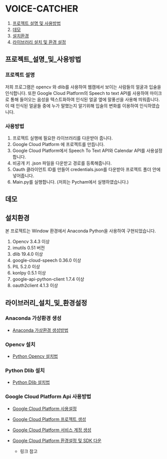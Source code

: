 # VOICE-CATCHER

1. [프로젝트 설명 및 사용방법](#프로젝트_설명_및_사용방법)
2. [데모](#데모)
3. [설치환경](#설치환경)
4. [라이브러리 설치 및 환경 설정](#라이브러리_설치_및_환경설정)


## 프로젝트_설명_및_사용방법
### 프로젝트 설명
저희 프로그램은 opencv 와 dlib를 사용하여 웹캠에서 보이는 사람들의 얼굴과 입술을 인식합니다. 또한 Google Cloud Platform의 Speech to text API를 사용하여 마이크로 통해 들어오는 음성을 텍스트화하여 인식된 얼굴 옆에 말풍선을 사용해 띄워줍니다. 이 때 인식된 얼굴들 중에 누가 말했는지 알기위해 입술의 변화를 이용하여 인식하였습니다. 

### 사용방법
1. 프로젝트 실행에 필요한 라이브러리를 다운받아 줍니다.
2. Google Cloud Platform 에 프로젝트를 만듭니다.
3. Google Cloud Platform에서 Speech To Text API와 Calendar API를 사용설정합니다.
4. 비공개 키 .json 파일을 다운받고 경로를 등록해줍니다.
5. Oauth 클라이언트 ID를 만들어 credentials.json를 다운받아 프로젝트 폴더 안에 넣어줍니다.
6. Main.py를 실행합니다. (저희는 Pycham에서 실행하였습니다.)

## 데모


## 설치환경
본 프로젝트는 Window 환경에서 Anaconda Python을 사용하여 구현되었습니다.

1. Opencv 3.4.3 이상
2. imutils 0.51 버전
3. dlib 19.4.0 이상
4. google-cloud-speech 0.36.0 이상
5. PIL 5.2.0 이상
6. konlpy 0.5.1 이상
7. google-api-python-client 1.7.4 이상
8. oauth2client 4.1.3 이상

## 라이브러리_설치_및_환경설정
### Anaconda 가상환경 생성
 * [Anaconda 가상환경 생성방법](http://circlestate.tistory.com/3)

### Opencv 설치
 * [Python Opencv 설치법](http://circlestate.tistory.com/4)

### Python Dlib 설치
 * [Python Dlib 설치법](http://circlestate.tistory.com/6)

### Google Cloud Platform Api 사용방법
 * [Google Cloud Platform 사용설정](http://circlestate.tistory.com/8)
 * [Google Cloud Platform 프로젝트 생성](http://circlestate.tistory.com/9)
 * [Google Cloud Platform 서비스 계정 생성](http://circlestate.tistory.com/10)
 * [Google Cloud Platform 환경설정 및 SDK 다운](http://circlestate.tistory.com/11)

	- 링크 참고

 
